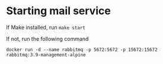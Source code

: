 # Starting mail service

If Make installed, run ```make start```

If not, run the following command

```
docker run -d --name rabbitmq -p 5672:5672 -p 15672:15672 rabbitmq:3.9-management-alpine
```